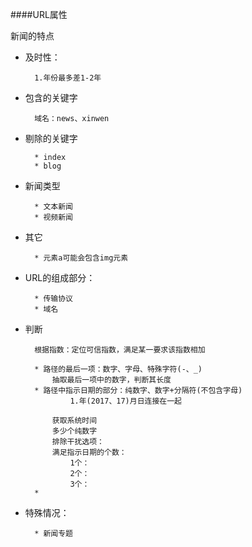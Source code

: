 ####URL属性

新闻的特点

* 及时性：

		1.年份最多差1-2年
* 包含的关键字

		域名：news、xinwen
		
* 剔除的关键字

		* index
		* blog
* 新闻类型

		* 文本新闻
		* 视频新闻
* 其它

		* 元素a可能会包含img元素
* URL的组成部分：

		* 传输协议
		* 域名

* 判断

		根据指数：定位可信指数，满足某一要求该指数相加

		* 路径的最后一项：数字、字母、特殊字符(-、_)
			抽取最后一项中的数字，判断其长度
		* 路径中指示日期的部分：纯数字、数字+分隔符(不包含字母)
				1.年(2017、17)月日连接在一起

			获取系统时间
			多少个纯数字
			排除干扰选项：
			满足指示日期的个数：
				1个：
				2个：
				3个：
		* 
* 特殊情况：

		* 新闻专题